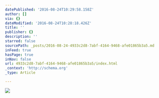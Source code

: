 ```yaml
---
datePublished: '2016-08-24T10:29:58.158Z'
author: []
via: {}
dateModified: '2016-08-24T10:28:18.426Z'
title: ''
publisher: {}
description: ''
starred: false
sourcePath: _posts/2016-08-24-4933c2d8-7abf-4164-9468-afe01865b3a5.md
inFeed: true
hasPage: true
inNav: false
url: 4933c2d8-7abf-4164-9468-afe01865b3a5/index.html
_context: 'http://schema.org'
_type: Article

---
```

![](https://the-grid-user-content.s3-us-west-2.amazonaws.com/0e8a48a0-4325-43c8-a022-9aa7ebd89d25.jpg)